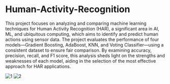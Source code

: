 # Human-Activity-Recognition
This project focuses on analyzing and comparing machine learning techniques for Human Activity Recognition (HAR), a significant area in AI, ML, and ubiquitous computing, which aims to identify and predict human actions using sensor data. The project evaluates the performance of four models—Gradient Boosting, AdaBoost, KNN, and Voting Classifier—using a consistent dataset to ensure fair comparison. By examining accuracy, precision, recall, and F1 score, this analysis sheds light on the strengths and weaknesses of each model, aiding in the selection of the most effective approach for HAR applications.

![1](https://github.com/user-attachments/assets/55bf69ef-6018-4968-8740-7c09493c1b74)
![2](https://github.com/user-attachments/assets/3e752108-e5f0-40d2-b485-e3b25ab0b5a8)

